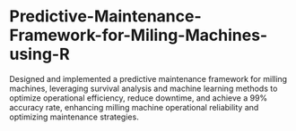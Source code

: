 # Predictive-Maintenance-Framework-for-Miling-Machines-using-R
Designed and implemented a predictive maintenance framework for milling machines, leveraging survival analysis and machine learning methods to optimize operational efficiency, reduce downtime, and achieve a 99% accuracy rate, enhancing milling machine operational reliability and optimizing maintenance strategies.
